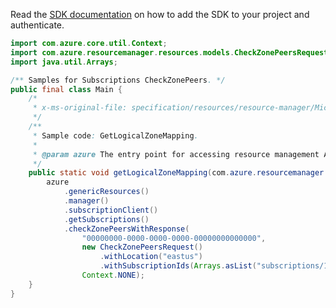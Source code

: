 Read the [SDK documentation](https://github.com/Azure/azure-sdk-for-java/blob/azure-resourcemanager_2.14.0/sdk/resourcemanager/azure-resourcemanager/README.md) on how to add the SDK to your project and authenticate.

```java
import com.azure.core.util.Context;
import com.azure.resourcemanager.resources.models.CheckZonePeersRequest;
import java.util.Arrays;

/** Samples for Subscriptions CheckZonePeers. */
public final class Main {
    /*
     * x-ms-original-file: specification/resources/resource-manager/Microsoft.Resources/stable/2021-01-01/examples/PostCheckZonePeers.json
     */
    /**
     * Sample code: GetLogicalZoneMapping.
     *
     * @param azure The entry point for accessing resource management APIs in Azure.
     */
    public static void getLogicalZoneMapping(com.azure.resourcemanager.AzureResourceManager azure) {
        azure
            .genericResources()
            .manager()
            .subscriptionClient()
            .getSubscriptions()
            .checkZonePeersWithResponse(
                "00000000-0000-0000-0000-00000000000000",
                new CheckZonePeersRequest()
                    .withLocation("eastus")
                    .withSubscriptionIds(Arrays.asList("subscriptions/11111111-1111-1111-1111-111111111111")),
                Context.NONE);
    }
}
```
